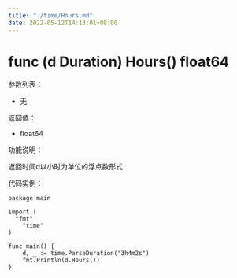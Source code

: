 ```yaml
---
title: "./time/Hours.md"
date: 2022-05-12T14:13:01+08:00
---
```

# func (d Duration) Hours() float64

参数列表：

- 无

返回值：

- float64

功能说明：

返回时间d以小时为单位的浮点数形式

代码实例：

    package main
    
    import (
      "fmt"
    	"time"
    )
    
    func main() {
    	d, _ := time.ParseDuration("3h4m2s")
    	fmt.Println(d.Hours())
    }

